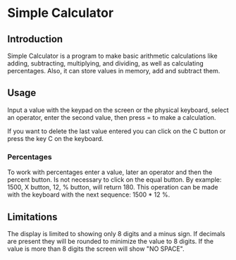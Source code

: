 # Simple Calculator

## Introduction

Simple Calculator is a program to make basic arithmetic calculations like adding, subtracting, multiplying, and dividing, as well as calculating percentages. Also, it can store values in memory, add and subtract them. 

## Usage

Input a value with the keypad on the screen or the physical keyboard, select an operator, enter the second value, then press = to make a calculation. 

If you want to delete the last value entered you can click on the C button or press the key C on the keyboard.

### Percentages

To work with percentages enter a value, later an operator and then the percent button. Is not necessary to click on the equal button. By example: 1500, X button, 12, % button, will return 180. This operation can be made with the keyboard with the next sequence: 1500 * 12 %.

## Limitations

The display is limited to showing only 8 digits and a minus sign. If decimals are present they will be rounded to minimize the value to 8 digits. If the value is more than 8 digits the screen will show "NO SPACE".
